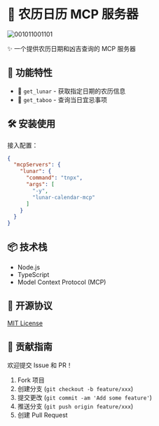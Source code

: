 # 🌙 农历日历 MCP 服务器
![001011001101](https://github.com/user-attachments/assets/8c58b7f1-c347-4645-a3bb-c88775eb1e6e)


✨ 一个提供农历日期和凶吉查询的 MCP 服务器

## 🚀 功能特性

- 📅 `get_lunar` - 获取指定日期的农历信息
- 🔮 `get_taboo` - 查询当日宜忌事项

## 🛠️ 安装使用

接入配置：
```json
{
  "mcpServers": {
    "lunar": {
      "command": "tnpx",
      "args": [
        "-y",
        "lunar-calendar-mcp"
      ]
    }
  }
}
```

## 📦 技术栈

- Node.js
- TypeScript
- Model Context Protocol (MCP)

## 📜 开源协议

[MIT License](LICENSE)

## 🤝 贡献指南

欢迎提交 Issue 和 PR！

1. Fork 项目
2. 创建分支 (`git checkout -b feature/xxx`)
3. 提交更改 (`git commit -am 'Add some feature'`)
4. 推送分支 (`git push origin feature/xxx`)
5. 创建 Pull Request
